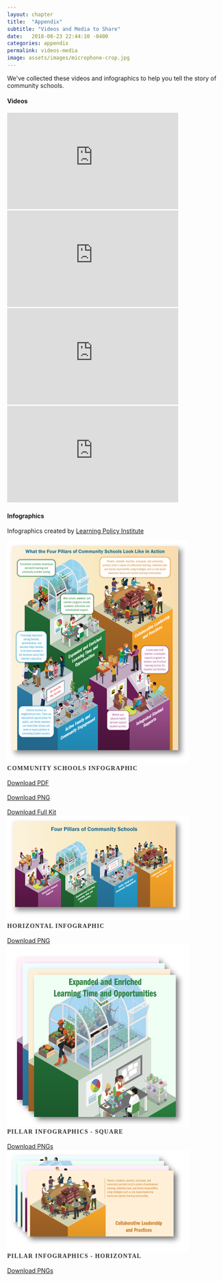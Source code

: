 ```yaml
---
layout: chapter
title:  "Appendix"
subtitle: "Videos and Media to Share"
date:   2018-08-23 22:44:10 -0400
categories: appendix
permalink: videos-media
image: assets/images/microphone-crop.jpg
---
```


We've collected these videos and infographics to help you tell the story of community schools.

#### Videos

<div class="videos-container">
			<div class="video-left"><iframe width="400" height="225" src="https://www.youtube.com/embed/Y4rwr5n3V6k" frameborder="0" allow="autoplay; encrypted-media" allowfullscreen></iframe></div>
			<div class="video-right"><iframe width="400" height="225" src="https://www.youtube.com/embed/oc64K3obVqE" frameborder="0" allow="autoplay; encrypted-media" allowfullscreen></iframe></div>
			<div class="video-left"><iframe width="400" height="225" src="https://www.youtube.com/embed/P8GaUJEP2h0" frameborder="0" allow="autoplay; encrypted-media" allowfullscreen></iframe></div>
			<div class="video-right"><iframe width="400" height="225" src="https://www.youtube.com/embed/0OQ-mZA6hI0" frameborder="0" allow="autoplay; encrypted-media" allowfullscreen></iframe></div>
</div>

#### Infographics
Infographics created by [Learning Policy Institute](https://learningpolicyinstitute.org/)

<div class='videos-container'>
			<div class='video-left'>
					<a href='/assets/images/four-pillars.png' class='download-image' download><img src='/assets/images/four-pillars-sample.png' width='425' height='519' /></a>
			</div>
			<div class='video-right'>
					<span style="text-transform:uppercase; letter-spacing:1.3px; color:#323232; font-weight:bold; font-family:'Roboto Slab', serif;">Community Schools Infographic</span><br /><br /><a class='button' href='/assets/downloads/four-pillars.pdf' download>Download PDF</a><br /><br /><a class='button' href='/assets/images/four-pillars.png' download>Download PNG</a><br />
					<br /><a href="/assets/downloads/full-kit.zip" class="button" download>Download Full Kit</a>
			</div>
</div>
<div class='videos-container'>
			<div class='video-left'>
					<a href='/assets/downloads/four-pillars-horizontal-1200.png' class='download-image' download><img src='/assets/images/four-pillars-horizontal-sample.png' width='425' height='245' /></a>
			</div>
			<div class='video-right'>
					<span style="text-transform:uppercase; letter-spacing:1.3px; color:#323232; font-weight:bold; font-family:'Roboto Slab', serif;">Horizontal Infographic</span><br /><br /><a class='button' href='/assets/downloads/four-pillars-horizontal.png' download>Download PNG</a>
			</div>
</div>
<div class='videos-container'>
			<div class='video-left'>
					<a href='/assets/downloads/squares.zip' class='download-image' download><img src='/assets/images/squares-sample.png' width='425' height='425' /></a>
			</div>
			<div class='video-right'>
					<span style="text-transform:uppercase; letter-spacing:1.3px; color:#323232; font-weight:bold; font-family:'Roboto Slab', serif;">Pillar Infographics - Square</span><br /><br /><a class='button' href='/assets/downloads/squares.zip' download>Download PNGs</a>
			</div>
</div>
<div class='videos-container'>
			<div class='video-left'>
					<a href='/assets/downloads/horizontals.zip' class='download-image' download><img src='/assets/images/horizontals-sample.png' width='425' height='235' /></a>
			</div>
			<div class='video-right'>
					<span style="text-transform:uppercase; letter-spacing:1.3px; color:#323232; font-weight:bold; font-family:'Roboto Slab', serif;">Pillar Infographics - Horizontal</span><br /><br /><a class='button' href='/assets/downloads/horizontals.zip' download>Download PNGs</a>
			</div>
</div>
